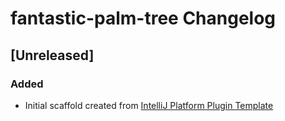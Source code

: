<!-- Keep a Changelog guide -> https://keepachangelog.com -->

# fantastic-palm-tree Changelog

## [Unreleased]
### Added
- Initial scaffold created from [IntelliJ Platform Plugin Template](https://github.com/JetBrains/intellij-platform-plugin-template)
